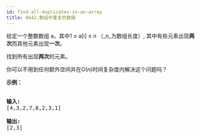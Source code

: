 ```yaml
---
id: find-all-duplicates-in-an-array
title: 0442.数组中重复的数据
---
```

给定一个整数数组 a，其中1 ≤ a[i] ≤ _n_ （_n_为数组长度）, 其中有些元素出现**两次**而其他元素出现**一次**。

找到所有出现**两次**的元素。

你可以不用到任何额外空间并在O(_n_)时间复杂度内解决这个问题吗？

**示例：**


<pre><br/><strong>输入:</strong><br/>[4,3,2,7,8,2,3,1]<br/><br/><strong>输出:</strong><br/>[2,3]<br/></pre>

